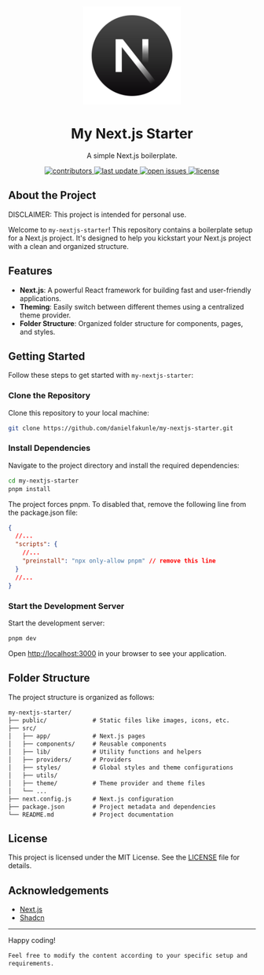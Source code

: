 <div align="center">
  <img src="public/logo.svg" alt="logo" width="200" height="auto" />
  <h1>My Next.js Starter</h1>
  <p>A simple Next.js boilerplate.</p>
  <!-- Badges -->
  <p>
    <a href="https://github.com/danielfakunle/my-nextjs-starter/graphs/contributors">
      <img src="https://img.shields.io/github/contributors/danielfakunle/my-nextjs-starter.svg?style=for-the-badge" alt="contributors" />
    </a>
    <a href="">
      <img src="https://img.shields.io/github/last-commit/danielfakunle/my-nextjs-starter.svg?style=for-the-badge" alt="last update" />
    </a>
    </a>
    <a href="https://github.com/danielfakunle/my-nextjs-starter/issues">
      <img src="https://img.shields.io/github/issues/danielfakunle/my-nextjs-starter.svg?style=for-the-badge" alt="open issues" />
    </a>
    <a href="https://github.com/danielfakunle/my-nextjs-starter/blob/main/LICENSE">
      <img src="https://img.shields.io/github/license/danielfakunle/my-nextjs-starter.svg?style=for-the-badge" alt="license" />
    </a>
  </p>
</div>

## About the Project

DISCLAIMER: This project is intended for personal use.

Welcome to `my-nextjs-starter`! This repository contains a boilerplate setup for a Next.js project. It's designed to help you kickstart your Next.js project with a clean and organized structure.

## Features

- **Next.js**: A powerful React framework for building fast and user-friendly applications.
- **Theming**: Easily switch between different themes using a centralized theme provider.
- **Folder Structure**: Organized folder structure for components, pages, and styles.

## Getting Started

Follow these steps to get started with `my-nextjs-starter`:

### Clone the Repository

Clone this repository to your local machine:

```bash
git clone https://github.com/danielfakunle/my-nextjs-starter.git
```

### Install Dependencies

Navigate to the project directory and install the required dependencies:

```bash
cd my-nextjs-starter
pnpm install
```

The project forces pnpm. To disabled that, remove the following line from the package.json file:

```json
{
  //...
  "scripts": {
    //...
    "preinstall": "npx only-allow pnpm" // remove this line
  }
  //...
}
```

### Start the Development Server

Start the development server:

```bash
pnpm dev
```

Open [http://localhost:3000](http://localhost:3000) in your browser to see your application.

## Folder Structure

The project structure is organized as follows:

```
my-nextjs-starter/
├── public/             # Static files like images, icons, etc.
├── src/
│   ├── app/            # Next.js pages
│   ├── components/     # Reusable components
│   ├── lib/            # Utility functions and helpers
│   ├── providers/      # Providers
│   ├── styles/         # Global styles and theme configurations
│   ├── utils/
│   ├── theme/          # Theme provider and theme files
│   └── ...
├── next.config.js      # Next.js configuration
├── package.json        # Project metadata and dependencies
└── README.md           # Project documentation
```

## License

This project is licensed under the MIT License. See the [LICENSE](LICENSE) file for details.

## Acknowledgements

- [Next.js](https://nextjs.org/)
- [Shadcn](https://ui.shadcn.com/)

---

Happy coding!

```
Feel free to modify the content according to your specific setup and requirements.
```
